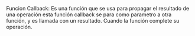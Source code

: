 Funcion Callback: Es una función que se usa para propagar el resultado de una operación esta función callback se para como parametro a otra función, y es llamada con un resultado. Cuando la función complete su operación.